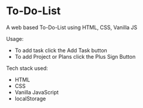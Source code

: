 # To-Do-List

A web based To-Do-List using HTML, CSS, Vanilla JS

Usage:
- To add task click the Add Task button
- To add Project or Plans click the Plus Sign Button

Tech stack used:
  -  HTML
  -  CSS
  -  Vanilla JavaScript
  -  localStorage
